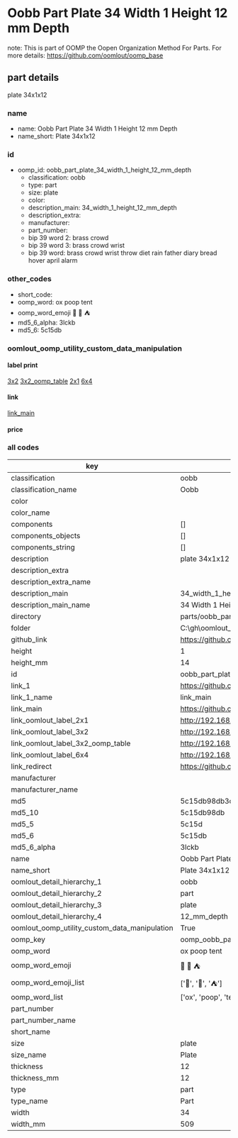 # Oobb Part Plate 34 Width 1 Height 12 mm Depth  

note: This is part of OOMP the Oopen Organization Method For Parts. For more details: https://github.com/oomlout/oomp_base

##  part details
  



plate 34x1x12



### name
* name: Oobb Part Plate 34 Width 1 Height 12 mm Depth
* name_short: Plate 34x1x12 
### id
* oomp_id: oobb_part_plate_34_width_1_height_12_mm_depth
  * classification: oobb
  * type: part
  * size: plate
  * color: 
  * description_main: 34_width_1_height_12_mm_depth
  * description_extra: 
  * manufacturer: 
  * part_number: 
  * bip 39 word 2: brass crowd
  * bip 39 word 3: brass crowd wrist
  * bip 39 word: brass crowd wrist throw diet rain father diary bread hover april alarm

### other_codes
* short_code: 
* oomp_word: ox poop tent
* oomp_word_emoji :ox: :poop: :tent:
* md5_6_alpha: 3lckb
* md5_6: 5c15db






### oomlout_oomp_utility_custom_data_manipulation
#### label print
[3x2](http://192.168.1.245:1112/?label=oomp%203lckb)
[3x2_oomp_table](http://192.168.1.108:1112/?label=oomp%203lckb)
[2x1](http://192.168.1.242:1112/?label=oomp%203lckb)
[6x4](http://192.168.1.55:1112/?label=oomp%203lckb)    

#### link

[link_main](https://github.com/oomlout/oomlout_oobb_version_4_generated_parts/tree/main/navigation_oomp/oobb/part/plate/34_width_1_height_12_mm_depth/part)                              

#### price







### all codes 
| key | value |  
| --- | --- |  
| classification | oobb |  
| classification_name | Oobb |  
| color |  |  
| color_name |  |  
| components | [] |  
| components_objects | [] |  
| components_string | [] |  
| description | plate 34x1x12 |  
| description_extra |  |  
| description_extra_name |  |  
| description_main | 34_width_1_height_12_mm_depth |  
| description_main_name | 34 Width 1 Height 12 mm Depth |  
| directory | parts/oobb_part_plate_34_width_1_height_12_mm_depth |  
| folder | C:\gh\oomlout_oobb_version_4_generated_parts\parts\oobb_part_plate_34_width_1_height_12_mm_depth |  
| github_link | https://github.com/oomlout/oomlout_oomp_part_src/tree/main/parts/oobb_part_plate_34_width_1_height_12_mm_depth |  
| height | 1 |  
| height_mm | 14 |  
| id | oobb_part_plate_34_width_1_height_12_mm_depth |  
| link_1 | https://github.com/oomlout/oomlout_oobb_version_4_generated_parts/tree/main/navigation_oomp/oobb/part/plate/34_width_1_height_12_mm_depth/part |  
| link_1_name | link_main |  
| link_main | https://github.com/oomlout/oomlout_oobb_version_4_generated_parts/tree/main/navigation_oomp/oobb/part/plate/34_width_1_height_12_mm_depth/part |  
| link_oomlout_label_2x1 | http://192.168.1.242:1112/?label=oomp%203lckb |  
| link_oomlout_label_3x2 | http://192.168.1.245:1112/?label=oomp%203lckb |  
| link_oomlout_label_3x2_oomp_table | http://192.168.1.108:1112/?label=oomp%203lckb |  
| link_oomlout_label_6x4 | http://192.168.1.55:1112/?label=oomp%203lckb |  
| link_redirect | https://github.com/oomlout/oomlout_oobb_version_4_generated_parts/tree/main/parts/oobb_plate_34_01_12 |  
| manufacturer |  |  
| manufacturer_name |  |  
| md5 | 5c15db98db3d4a76c41ede15fccd10d9 |  
| md5_10 | 5c15db98db |  
| md5_5 | 5c15d |  
| md5_6 | 5c15db |  
| md5_6_alpha | 3lckb |  
| name | Oobb Part Plate 34 Width 1 Height 12 mm Depth |  
| name_short | Plate 34x1x12  |  
| oomlout_detail_hierarchy_1 | oobb |  
| oomlout_detail_hierarchy_2 | part |  
| oomlout_detail_hierarchy_3 | plate |  
| oomlout_detail_hierarchy_4 | 12_mm_depth |  
| oomlout_oomp_utility_custom_data_manipulation | True |  
| oomp_key | oomp_oobb_part_plate_34_width_1_height_12_mm_depth |  
| oomp_word | ox poop tent |  
| oomp_word_emoji | :ox: :poop: :tent: |  
| oomp_word_emoji_list | [':ox:', ':poop:', ':tent:'] |  
| oomp_word_list | ['ox', 'poop', 'tent'] |  
| part_number |  |  
| part_number_name |  |  
| short_name |  |  
| size | plate |  
| size_name | Plate |  
| thickness | 12 |  
| thickness_mm | 12 |  
| type | part |  
| type_name | Part |  
| width | 34 |  
| width_mm | 509 |  
